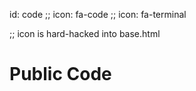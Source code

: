 id: code
;; icon: fa-code
;; icon: fa-terminal

;; icon is hard-hacked into base.html

# Public Code
